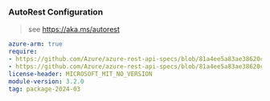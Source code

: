 ### AutoRest Configuration

> see https://aka.ms/autorest

``` yaml
azure-arm: true
require:
- https://github.com/Azure/azure-rest-api-specs/blob/81a4ee5a83ae38620c0e1404793caffe005d26e4/specification/redis/resource-manager/readme.md
- https://github.com/Azure/azure-rest-api-specs/blob/81a4ee5a83ae38620c0e1404793caffe005d26e4/specification/redis/resource-manager/readme.go.md
license-header: MICROSOFT_MIT_NO_VERSION
module-version: 3.2.0
tag: package-2024-03
```